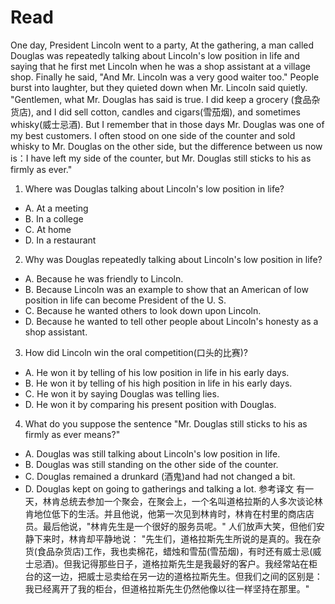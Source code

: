 # Read
One day, President Lincoln went to a party, At the gathering, a man called Douglas was repeatedly talking about Lincoln's low position in life and saying that he first met Lincoln when he was a shop assistant at a village shop. Finally he said, "And Mr. Lincoln was a very good waiter too."
People burst into laughter, but they quieted down when Mr. Lincoln said quietly.
"Gentlemen, what Mr. Douglas has said is true. I did keep a grocery (食品杂货店), and I did sell cotton, candles and cigars(雪茄烟), and sometimes whisky(威士忌酒). But I remember that in those days Mr. Douglas was one of my best customers. I often stood on one side of the counter and sold whisky to Mr. Douglas on the other side, but the difference between us now is：I have left my side of the counter, but Mr. Douglas still sticks to his as firmly as ever."
1. Where was Douglas talking about Lincoln's low position in life?
 * A. At a meeting 
 * B. In a college 
 * C. At home 
 * D. In a restaurant
2. Why was Douglas repeatedly talking about Lincoln's low position in life?
 * A. Because he was friendly to Lincoln.
 * B. Because Lincoln was an example to show that an American of low position in life can become President of the U. S.
 * C. Because he wanted others to look down upon Lincoln.
 * D. Because he wanted to tell other people about Lincoln's honesty as a shop assistant.
3. How did Lincoln win the oral competition(口头的比赛)?
 * A. He won it by telling of his low position in life in his early days.
 * B. He won it by telling of his high position in life in his early days.
 * C. He won it by saying Douglas was telling lies.
 * D. He won it by comparing his present position with Douglas.
4. What do you suppose the sentence "Mr. Douglas still sticks to his as firmly as ever means?"
 * A. Douglas was still talking about Lincoln's low position in life.
 * B. Douglas was still standing on the other side of the counter.
 * C. Douglas remained a drunkard (酒鬼)and had not changed a bit.
 * D. Douglas kept on going to gatherings and talking a lot.
参考译文
有一天，林肯总统去参加一个聚会，在聚会上，一个名叫道格拉斯的人多次谈论林肯地位低下的生活。并且他说，他第一次见到林肯时，林肯在村里的商店店员。最后他说，"林肯先生是一个很好的服务员呢。"
人们放声大笑，但他们安静下来时，林肯却平静地说：
"先生们，道格拉斯先生所说的是真的。我在杂货(食品杂货店)工作，我也卖棉花，蜡烛和雪茄(雪茄烟)，有时还有威士忌(威士忌酒)。但我记得那些日子，道格拉斯先生是我最好的客户。我经常站在柜台的这一边，把威士忌卖给在另一边的道格拉斯先生。但我们之间的区别是：我已经离开了我的柜台，但道格拉斯先生仍然他像以往一样坚持在那里。"
